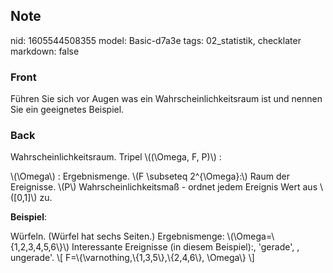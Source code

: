 ## Note
nid: 1605544508355
model: Basic-d7a3e
tags: 02_statistik, checklater
markdown: false

### Front
<p>Führen Sie sich vor Augen was ein Wahrscheinlichkeitsraum ist
und nennen Sie ein geeignetes Beispiel.

### Back
<p>Wahrscheinlichkeitsraum. Tripel \((\Omega, F, P)\) :
</p><p>\(\Omega\) : Ergebnismenge.
\(F \subseteq 2^{\Omega}:\) Raum der Ereignisse.
\(P\) Wahrscheinlichkeitsmaß - ordnet jedem Ereignis Wert aus \([0,1]\) zu.
</p><p><b>Beispiel</b>:</p><p>Würfeln. (Würfel hat sechs Seiten.)
Ergebnismenge: \(\Omega=\{1,2,3,4,5,6\}\)
Interessante Ereignisse (in diesem Beispiel):, 'gerade', , ungerade'.
\[
F=\{\varnothing,\{1,3,5\},\{2,4,6\}, \Omega\}
\]
</p>
